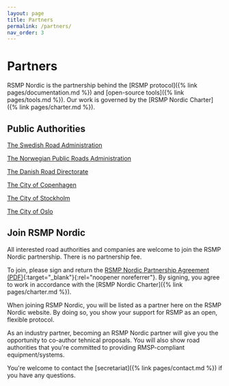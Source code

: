 ```yaml
---
layout: page
title: Partners
permalink: /partners/
nav_order: 3
---
```


# Partners
RSMP Nordic is the partnership behind the [RSMP protocol]({% link pages/documentation.md %}) and [open-source tools]({% link pages/tools.md %}). Our work is governed by the [RSMP Nordic Charter]({% link pages/charter.md %}). 

## Public Authorities
[The Swedish Road Administration](https://www.trafikverket.se)

[The Norwegian Public Roads Administration](https://www.vegvesen.no)

[The Danish Road Directorate](https://www.vejdirektoratet.dk)

[The City of Copenhagen](https://www.kk.dk)

[The City of Stockholm](https://start.stockholm)

[The City of Oslo](https://www.oslo.kommune.no)


## Join RSMP Nordic
All interested road authorities and companies are welcome to join the RSMP Nordic partnership. There is no partnership fee.

To join, please sign and return the [RSMP Nordic Partnership Agreement (PDF)](/assets/pdf/rsmp_nordic_partnership_form.pdf){:target="_blank"}{:rel="noopener noreferrer"}.
By signing, you agree to work in accordance with the [RSMP Nordic Charter]({% link pages/charter.md %}).

When joining RSMP Nordic, you will be listed as a partner here on the RSMP Nordic website. By doing so, you show your support for RSMP as an open, flexible protocol.

As an industry partner, becoming an RSMP Nordic partner will give you the opportunity to co-author tehnical proposals. You will also show road authorities that you're committed to providing RMSP-compliant equipment/systems.

You're welcome to contact the [secretariat]({% link pages/contact.md %}) if you have any questions.
